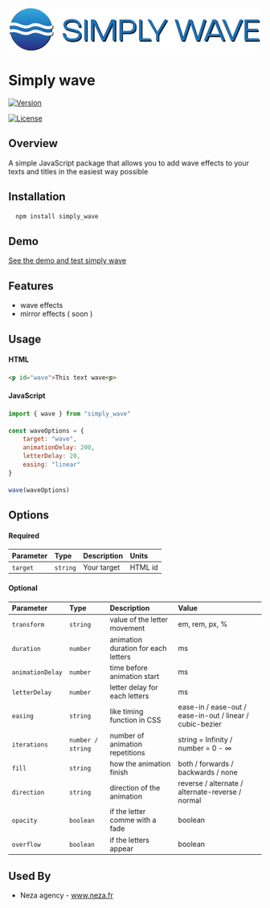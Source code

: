 
![Logo](https://github.com/Meedev-agency/simply_wave/blob/main/logo.png?raw=true)



# Simply wave
[![Version](https://img.shields.io/github/package-json/v/Meedev-agency/simply_wave/main?label=Version&style=for-the-badge)](https://choosealicense.com/licenses/mit/)

[![License](https://img.shields.io/npm/l/simply_wave?style=for-the-badge)](https://choosealicense.com/licenses/mit/)


## Overview

A simple JavaScript package that allows you to add wave effects to your texts and titles in the easiest way possible

## Installation

```bash
  npm install simply_wave
```
## Demo

[See the demo and test simply wave](https://simplywavedemo.netlify.app/)
    
## Features

- wave effects
- mirror effects ( soon )
## Usage

#### HTML

```html
<p id="wave">This text wave<p>
```

#### JavaScript
```javascript
import { wave } from "simply_wave"

const waveOptions = {
    target: "wave",
    animationDelay: 200,
    letterDelay: 20,
    easing: "linear"
}

wave(waveOptions)
```


## Options

#### Required

| Parameter | Type     | Description                | Units |
| :-------- | :------- | :------------------------- | :---- |
| `target` | `string` | Your target | HTML id |

#### Optional

| Parameter | Type     | Description                | Value |
| :-------- | :------- | :------------------------- | :---- |
| `transform` | `string` | value of the letter movement | em, rem, px, % |
| `duration` | `number` | animation duration for each letters | ms |
| `animationDelay` | `number` | time before animation start | ms |
| `letterDelay` | `number` | letter delay for each letters | ms |
| `easing` | `string` | like timing function in CSS | ease-in / ease-out / ease-in-out / linear / cubic-bezier |
| `iterations` | `number / string` | number of animation repetitions | string = Infinity / number = 0 - ∞ |
| `fill` | `string` | how the animation finish | both / forwards / backwards / none |
| `direction` | `string` | direction of the animation | reverse / alternate / alternate-reverse / normal |
| `opacity` | `boolean` | if the letter comme with a fade | boolean |
| `overflow` | `boolean` | if the letters appear | boolean |


## Used By

- Neza agency - www.neza.fr

